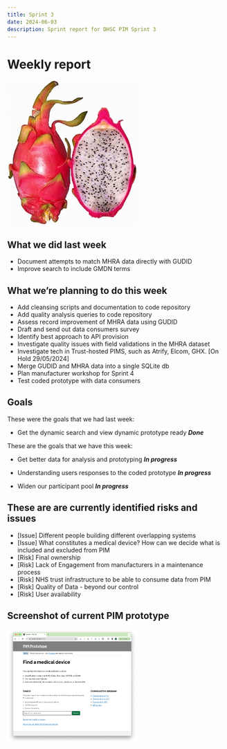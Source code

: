 ```yaml
---
title: Sprint 3
date: 2024-06-03
description: Sprint report for DHSC PIM Sprint 3
---
```


# Weekly report

![Dragonfruit](dragonfruit.jpg)
## What we did last week

- Document attempts to match MHRA data directly with GUDID
- Improve search to include GMDN terms

## What we’re planning to do this week

- Add cleansing scripts and documentation to code repository
- Add quality analysis queries to code repository
- Assess record improvement of MHRA data using GUDID
- Draft and send out data consumers survey
- Identify best approach to API provision
- Investigate quality issues with field validations in the MHRA dataset
- Investigate tech in Trust-hosted PIMS, such as Atrify, Elcom, GHX. [On Hold 29/05/2024]
- Merge GUDID and MHRA data into a single SQLite db
- Plan manufacturer workshop for Sprint 4
- Test coded prototype with data consumers

## Goals

These were the goals that we had last week:

- Get the dynamic search and view dynamic prototype ready <span class="badge bg-success">_**Done**_</span>

These are the goals that we have this week:

- Get better data for analysis and prototyping
<span class="badge bg-info">_**In progress**_</span>

- Understanding users responses to the coded prototype
<span class="badge bg-info">_**In progress**_</span>

- Widen our participant pool
<span class="badge bg-info">_**In progress**_</span>

## These are are currently identified risks and issues

- \[Issue\] Different people building different overlapping systems
- \[Issue\] What constitutes a medical device? How can we decide what is
included and excluded from PIM
- \[Risk\] Final ownership
- \[Risk\] Lack of Engagement from manufacturers in a maintenance process
- \[Risk\] NHS trust infrastructure to be able to consume data from PIM
- \[Risk\] Quality of Data - beyond our control
- \[Risk\] User availability

## Screenshot of current PIM prototype
<a href="proto1_20240603.png"> <img src="proto1_20240603.png" alt="Dragonfruit" width="300"> </a>
